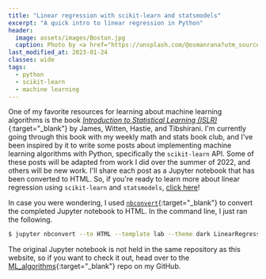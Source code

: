 ```yaml
---
title: "Linear regression with scikit-learn and statsmodels"
excerpt: "A quick intro to linear regression in Python"
header:
  image: assets/images/Boston.jpg
  caption: Photo by <a href="https://unsplash.com/@osmanrana?utm_source=unsplash&utm_medium=referral&utm_content=creditCopyText">Osman Rana</a> on <a href="https://unsplash.com/photos/xJueGJJHnWs?utm_source=unsplash&utm_medium=referral&utm_content=creditCopyText">Unsplash</a>
last_modified_at: 2023-01-24
classes: wide
tags:
  - python
  - scikit-learn
  - machine learning
---
```


One of my favorite resources for learning about machine learning algorithms is the book [*Introduction to Statistical Learning (ISLR)*](https://hastie.su.domains/ISLR2/ISLRv2_website.pdf){:target="_blank"} by James, Witten, Hastie, and Tibshirani. 
I'm currently going through this book with my weekly math and stats book club, and I've been inspired by it to write some posts about implementing machine learning algorithms with Python, specifically the `scikit-learn` API. 
Some of these posts will be adapted from work I did over the summer of 2022, and others will be new work.
I'll share each post as a Jupyter notebook that has been converted to HTML. 
So, if you're ready to learn more about linear regression using `scikit-learn` and `statsmodels`, [click here](../assets/nb/LinearRegression.html)!

In case you were wondering, I used [`nbconvert`](https://nbconvert.readthedocs.io/en/latest/usage.html){:target="_blank"} to convert the completed Jupyter notebook to HTML.
In the command line, I just ran the following.

```bash
$ jupyter nbconvert --to HTML --template lab --theme dark LinearRegression.ipynb
```
The original Jupyter notebook is not held in the same repository as this website, so if you want to check it out, head over to the [ML_algorithms](https://github.com/LukeMoraglia/ML_algorithms){:target="_blank"} repo on my GitHub. 


